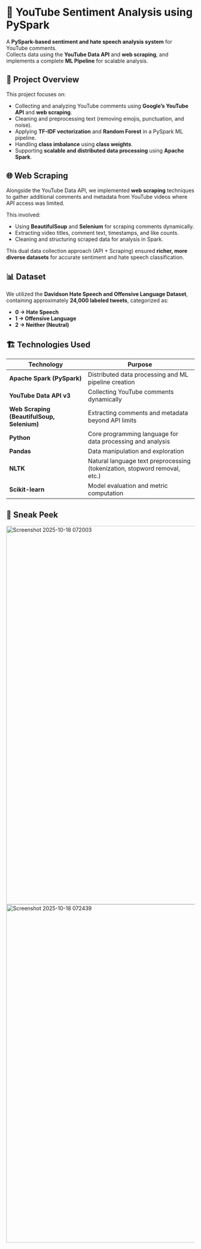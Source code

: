 # 🎥 YouTube Sentiment Analysis using PySpark  

A **PySpark-based sentiment and hate speech analysis system** for YouTube comments.  
Collects data using the **YouTube Data API** and **web scraping**, and implements a complete **ML Pipeline** for scalable analysis.


## 🧠 Project Overview  

This project focuses on:  
- Collecting and analyzing YouTube comments using **Google’s YouTube API** and **web scraping**.  
- Cleaning and preprocessing text (removing emojis, punctuation, and noise).  
- Applying **TF-IDF vectorization** and **Random Forest** in a PySpark ML pipeline.  
- Handling **class imbalance** using **class weights**.  
- Supporting **scalable and distributed data processing** using **Apache Spark**.  


## 🌐 Web Scraping  

Alongside the YouTube Data API, we implemented **web scraping** techniques to gather additional comments and metadata from YouTube videos where API access was limited.  

This involved:  
- Using **BeautifulSoup** and **Selenium** for scraping comments dynamically.  
- Extracting video titles, comment text, timestamps, and like counts.  
- Cleaning and structuring scraped data for analysis in Spark.  

This dual data collection approach (API + Scraping) ensured **richer, more diverse datasets** for accurate sentiment and hate speech classification.


## 📊 Dataset  

We utilized the **Davidson Hate Speech and Offensive Language Dataset**, containing approximately **24,000 labeled tweets**, categorized as:  
- **0 → Hate Speech**  
- **1 → Offensive Language**  
- **2 → Neither (Neutral)**  

## 🏗️ Technologies Used  

| Technology | Purpose |
|-------------|----------|
| **Apache Spark (PySpark)** | Distributed data processing and ML pipeline creation |
| **YouTube Data API v3** | Collecting YouTube comments dynamically |
| **Web Scraping (BeautifulSoup, Selenium)** | Extracting comments and metadata beyond API limits |
| **Python** | Core programming language for data processing and analysis |
| **Pandas** | Data manipulation and exploration |
| **NLTK** | Natural language text preprocessing (tokenization, stopword removal, etc.) |
| **Scikit-learn** | Model evaluation and metric computation |


## 📸 Sneak Peek  

<img width="1920" height="1008" alt="Screenshot 2025-10-18 072003" src="https://github.com/user-attachments/assets/2a3a2173-3a13-46c5-9111-466a90f4ebfc" />

<img width="1920" height="901" alt="Screenshot 2025-10-18 072439" src="https://github.com/user-attachments/assets/26ff1c18-8f28-4a6c-8424-fe77d645aef2" />

